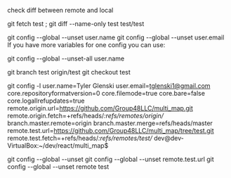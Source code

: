 check diff between remote and local

git fetch test ; git diff --name-only test test/test 

git config --global --unset user.name
git config --global --unset user.email
If you have more variables for one config you can use:

git config --global --unset-all user.name



git branch test origin/test
git checkout test


 git config -l
user.name=Tyler Glenski
user.email=tglenski1@gmail.com
core.repositoryformatversion=0
core.filemode=true
core.bare=false
core.logallrefupdates=true
remote.origin.url=https://github.com/Group48LLC/multi_map.git
remote.origin.fetch=+refs/heads/*:refs/remotes/origin/*
branch.master.remote=origin
branch.master.merge=refs/heads/master
remote.test.url=https://github.com/Group48LLC/multi_map/tree/test.git
remote.test.fetch=+refs/heads/*:refs/remotes/test/*
dev@dev-VirtualBox:~/dev/react/multi_map$ 

git config --global --unset 
git config --global --unset remote.test.url
git config --global --unset remote test
